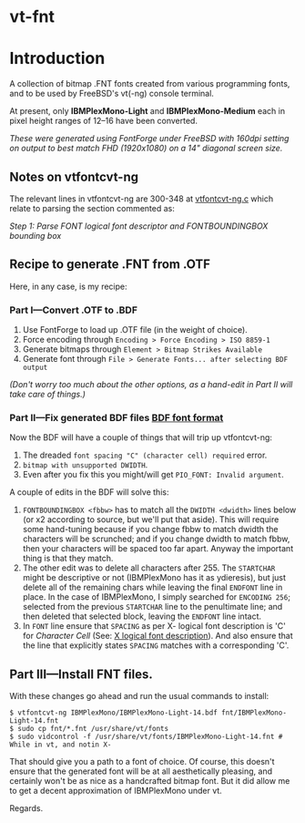 # vt-fnt

# Introduction

A collection of bitmap .FNT fonts created from various programming fonts, and to be used by FreeBSD's vt(-ng) console terminal.

At present, only **IBMPlexMono-Light** and **IBMPlexMono-Medium** each in pixel height ranges of 12&ndash;16 have been converted.

_These were generated using FontForge under FreeBSD with 160dpi setting on output to best match FHD (1920x1080) on a 14" diagonal screen size._

## Notes on vtfontcvt-ng

The relevant lines in vtfontcvt-ng are 300-348 at [vtfontcvt-ng.c](https://github.com/t6/vtfontcvt-ng/blob/master/vtfontcvt-ng.c) which relate to parsing the section commented as:


_Step 1: Parse FONT logical font descriptor and FONTBOUNDINGBOX bounding box_

## Recipe to generate .FNT from .OTF

Here, in any case, is my recipe:

### Part I&mdash;Convert .OTF to .BDF

1. Use FontForge to load up .OTF file (in the weight of choice).
1. Force encoding through `Encoding > Force Encoding > ISO 8859-1`
1. Generate bitmaps through `Element > Bitmap Strikes Available`
1. Generate font through `File > Generate Fonts... after selecting BDF output`

 _(Don't worry too much about the other options, as a hand-edit in Part II will take care of things.)_

### Part II&mdash;Fix generated BDF files [BDF font format](https://en.wikipedia.org/wiki/Glyph_Bitmap_Distribution_Format)

Now the BDF will have a couple of things that will trip up vtfontcvt-ng:

1. The dreaded `font spacing "C" (character cell) required` error.
1. `bitmap with unsupported DWIDTH`.
1. Even after you fix this you might/will get `PIO_FONT: Invalid argument`.

A couple of edits in the BDF will solve this:

1. `FONTBOUNDINGBOX <fbbw>` has to match all the `DWIDTH <dwidth>` lines below (or x2 according to source, but we'll put that aside). This will require some hand-tuning because if you change fbbw to match dwidth the characters will be scrunched; and if you change dwidth to match fbbw, then your characters will be spaced too far apart. Anyway the important thing is that they match.
1. The other edit was to delete all characters after 255.  The `STARTCHAR` might be descriptive or not (IBMPlexMono has it as ydieresis), but just delete all of the remaining chars while leaving the final `ENDFONT` line in place.  In the case of IBMPlexMono, I simply searched for `ENCODING 256`; selected from the previous `STARTCHAR` line to the penultimate line; and then deleted that selected block, leaving the `ENDFONT` line intact.
1. In `FONT` line ensure that `SPACING` as per X- logical font description is 'C' for _Character Cell_ \(See: [X logical font description](https://en.wikipedia.org/wiki/X_logical_font_description)\).  And also ensure that the line that explicitly states `SPACING` matches with a corresponding 'C'.

## Part III&mdash;Install FNT files.
With these changes go ahead and run the usual commands to install:

```
$ vtfontcvt-ng IBMPlexMono/IBMPlexMono-Light-14.bdf fnt/IBMPlexMono-Light-14.fnt
$ sudo cp fnt/*.fnt /usr/share/vt/fonts
$ sudo vidcontrol -f /usr/share/vt/fonts/IBMPlexMono-Light-14.fnt # While in vt, and notin X-
```

That should give you a path to a font of choice.  Of course, this doesn't ensure that the generated font will be at all aesthetically pleasing, and certainly won't be as nice as a handcrafted bitmap font.  But it did allow me to get a decent approximation of IBMPlexMono under vt.

Regards.
